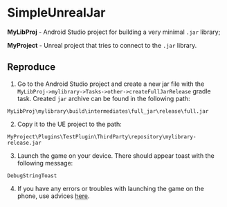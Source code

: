 # SimpleUnrealJar

__MyLibProj__ - Android Studio project for building a very minimal `.jar` library;

__MyProject__ - Unreal project that tries to connect to the `.jar` library.

## Reproduce

1. Go to the Android Studio project and create a new jar file with the `MyLibProj->mylibrary->Tasks->other->createFullJarRelease` gradle task. Created `jar` archive can be found in the following path:

```
MyLibProj\mylibrary\build\intermediates\full_jar\release\full.jar
```

2. Copy it to the UE project to the path:

```
MyProject\Plugins\TestPlugin\ThirdParty\repository\mylibrary-release.jar
```

3. Launch the game on your device. There should appear toast with the following message:

```
DebugStringToast
```

4. If you have any errors or troubles with launching the game on the phone, use advices [here](https://forums.unrealengine.com/t/android-builds-do-not-work-anymore/139067/10?u=prikalel).